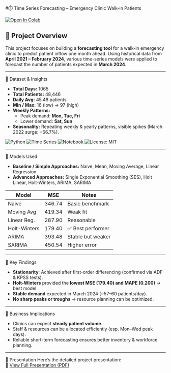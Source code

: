 #⏱️ Time Series Forecasting – Emergency Clinic Walk-in Patients

[![Open In Colab](https://colab.research.google.com/assets/colab-badge.svg)](
https://colab.research.google.com/github/Sagarramteke19/times-series-forecasting/blob/main/timeseries.ipynb)

## 📌 Project Overview
This project focuses on building a **forecasting tool** for a walk-in emergency clinic to predict patient inflow one month ahead. Using historical data from **April 2021 – February 2024**, various time-series models were applied to forecast the number of patients expected in **March 2024**.

---

🔹 Dataset & Insights
- **Total Days:** 1065  
- **Total Patients:** 48,446  
- **Daily Avg:** 45.48 patients  
- **Min / Max:** 16 (low) → 97 (high)  
- **Weekly Patterns:**  
  - Peak demand: **Mon, Tue, Fri**  
  - Lower demand: **Sat, Sun**  
- **Seasonality:** Repeating weekly & yearly patterns, visible spikes (March 2022 surge: +66.7%).
  
![Python](https://img.shields.io/badge/Python-3.10+-blue)
![Time Series](https://img.shields.io/badge/Time%20Series-ARIMA%20%7C%20Prophet%20%7C%20HW-orange)
![Notebook](https://img.shields.io/badge/Jupyter-Notebook-informational)
![License: MIT](https://img.shields.io/badge/License-MIT-green)

---

🔹 Models Used
- **Baseline / Simple Approaches:** Naive, Mean, Moving Average, Linear Regression  
- **Advanced Approaches:** Single Exponential Smoothing (SES), Holt Linear, Holt-Winters, ARIMA, SARIMA  

| Model       | MSE    | Notes |
|-------------|--------|-------|
| Naive       | 346.74 | Basic benchmark |
| Moving Avg  | 419.34 | Weak fit |
| Linear Reg. | 287.90 | Reasonable |
| Holt-Winters| 179.40 | ✅ Best performer |
| ARIMA       | 393.48 | Stable but weaker |
| SARIMA      | 450.54 | Higher error |

---

🔹 Key Findings
- **Stationarity**: Achieved after first-order differencing (confirmed via ADF & KPSS tests).  
- **Holt-Winters** provided the **lowest MSE (179.40) and MAPE (0.200)** → best model.  
- **Stable demand** expected in March 2024 (~57–60 patients/day).  
- **No sharp peaks or troughs** → resource planning can be optimized.  

---

🔹 Business Implications
- Clinics can expect **steady patient volume**.  
- Staff & resources can be allocated efficiently (esp. Mon–Wed peak days).  
- Reliable short-term forecasting ensures better inventory & workforce planning.  

---

📑 Presentation
Here’s the detailed project presentation:  
📄 [View Full Presentation (PDF)](./doc/Presentation4.pdf)

